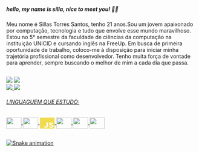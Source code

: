 <h5> hello, my name is silla, nice to meet you! 👋😁</h5>
Meu nome é Sillas Torres Santos, tenho 21 anos.Sou um jovem apaixonado por computação, tecnologia e tudo que envolve esse mundo maravilhoso.
Estou no 5° semestre da faculdade de ciências da computação na instituição UNICID e cursando inglês na FreeUp. Em busca de primeira oportunidade de trabalho, coloco-me à disposição para iniciar minha trajetória profissional como desenvolvedor. Tenho muita força de vontade para aprender, sempre buscando o melhor de mim a cada dia que passa.

##

<div> 
  <a   href = "mailto:sillas.zom@gmail.com"><img src="https://img.shields.io/badge/Gmail-D14836?style=for-the-badge&logo=gmail&logoColor=white" target="_blank"></a>
  <a href="https://www.linkedin.com/in/sillas-torres-410135175/" target="_blank"><img src="https://img.shields.io/badge/-LinkedIn-%230077B5?style=for-the-badge&logo=linkedin&logoColor=white" target="_blank"></a> 
   
  </div>
  
<div>
  <a href="https://github.com/dev-sillas">
  <img height="150em" src="https://github-readme-stats.vercel.app/api?username=dev-sillas&show_icons=true&theme=dark&include_all_commits=true&count_private=true"/>
  <img height="150em" src="https://github-readme-stats.vercel.app/api/top-langs/?username=dev-sillas&layout=compact&langs_count=7&theme=dark"/>
    
</div>
  <div>
    <h6>LINGUAGUEM QUE ESTUDO:</h6>
  <img align="center" height="30" width="40" src="https://cdn.jsdelivr.net/gh/devicons/devicon/icons/java/java-original.svg" />
  <img align="center" height="30" width="40" src="https://cdn.jsdelivr.net/gh/devicons/devicon/icons/mysql/mysql-original-wordmark.svg" />
  <img align="center" height="30" width="40" src="https://raw.githubusercontent.com/devicons/devicon/master/icons/javascript/javascript-plain.svg">
  <img align="center" height="30" width="40" src="https://cdn.jsdelivr.net/gh/devicons/devicon/icons/c/c-plain.svg" />
  <img align="center" height="30" width="40" src="https://cdn.jsdelivr.net/gh/devicons/devicon/icons/python/python-original-wordmark.svg" />
  <img align="center" height="30" width="40" src="https://cdn.jsdelivr.net/gh/devicons/devicon/icons/php/php-original.svg" />
  </div>
<div>  
 
##

  ![Snake animation](https://github.com/dev-sillas/dev-sillas/blob/output/github-contribution-grid-snake.svg)
 
</div>
 
